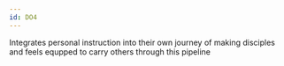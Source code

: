```yaml
---
id: DO4
---
```

Integrates personal instruction into their own journey of making disciples and feels equpped to carry others through this pipeline
